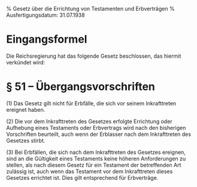 % Gesetz über die Errichtung von Testamenten und Erbverträgen
% Ausfertigungsdatum: 31.07.1938
 
# Eingangsformel

Die Reichsregierung hat das folgende Gesetz beschlossen, das hiermit verkündet wird:

# § 51 – Übergangsvorschriften

(1) Das Gesetz gilt nicht für Erbfälle, die sich vor seinem Inkrafttreten ereignet haben.

(2) Die vor dem Inkrafttreten des Gesetzes erfolgte Errichtung oder Aufhebung eines Testaments oder Erbvertrags wird nach den bisherigen Vorschriften beurteilt, auch wenn der Erblasser nach dem Inkrafttreten des Gesetzes stirbt.

(3) Bei Erbfällen, die sich nach dem Inkrafttreten des Gesetzes ereignen, sind an die Gültigkeit eines Testaments keine höheren Anforderungen zu stellen, als nach diesem Gesetz für ein Testament der betreffenden Art zulässig ist, auch wenn das Testament vor dem Inkrafttreten dieses Gesetzes errichtet ist. Dies gilt entsprechend für Erbverträge.
